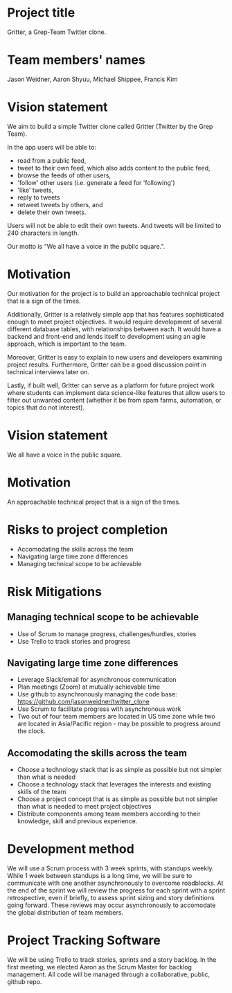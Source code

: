 # Project title
Gritter, a Grep-Team Twitter clone.

# Team members' names
Jason Weidner, Aaron Shyuu, Michael Shippee, Francis Kim

# Vision statement
We aim to build a simple Twitter clone called Gritter (Twitter by the Grep Team).

In the app users will be able to:
- read from a public feed, 
- tweet to their own feed, which also adds content to the public feed,
- browse the feeds of other users,
- 'follow' other users (i.e. generate a feed for 'following') 
- 'like' tweets, 
- reply to tweets
- retweet tweets by others, and 
- delete their own tweets.

Users will not be able to edit their own tweets. And tweets will be limited to 240 characters in length.

Our motto is "We all have a voice in the public square.".

# Motivation
Our motivation for the project is to build an approachable technical project that is a sign of the times. 

Additionally, Gritter is a relatively simple app that has features sophisticated enough to meet project objectives. It would require development of several different database tables, with relationships between each. It would have a backend and front-end and lends itself to development using an agile approach, which is important to the team. 

Moreover, Gritter is easy to explain to new users and developers examining project results. Furthermore, Gritter can be a good discussion point in technical interviews later on.

Lastly, if built well, Gritter can serve as a platform for future project work where students can implement data science-like features that allow users to filter out unwanted content (whether it be from spam farms, automation, or topics that do not interest).

# Vision statement
We all have a voice in the public square.

# Motivation
An approachable technical project that is a sign of the times.


# Risks to project completion
- Accomodating the skills across the team
- Navigating large time zone differences
- Managing technical scope to be achievable

# Risk Mitigations
## Managing technical scope to be achievable
- Use of Scrum to manage progress, challenges/hurdles, stories
- Use Trello to track stories and progress

## Navigating large time zone differences
- Leverage Slack/email for asynchronous communication
- Plan meetings (Zoom) at mutually achievable time
- Use github to asynchronously managing the code base: https://github.com/jasonweidner/twitter_clone
- Use Scrum to facilitate progress with asynchronous work
- Two out of four team members are located in US time zone while two are located in Asia/Pacific region - may be possible to progress around the clock. 

## Accomodating the skills across the team
- Choose a technology stack that is as simple as possible but not simpler than what is needed
- Choose a technology stack that leverages the interests and existing skills of the team
- Choose a project concept that is as simple as possible but not simpler than what is needed to meet project objectives
- Distribute components among team members according to their knowledge, skill and previous experience.

# Development method
We will use a Scrum process with 3 week sprints, with standups weekly. While 1 week between standups is a long time, we will be sure to communicate with one another asynchronously to overcome roadblocks. At the end of the sprint we will review the progress for each sprint with a sprint retrospective, even if briefly, to assess sprint sizing and story definitions going forward. These reviews may occur asynchronously to accomodate the global distribution of team members.

# Project Tracking Software 
We will be using Trello to track stories, sprints and a story backlog. In the first meeting, we elected Aaron as the Scrum Master for backlog management. All code will be managed through a collaborative, public, github repo.
